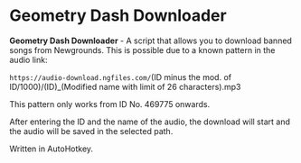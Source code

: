 # Geometry Dash Downloader
**Geometry Dash Downloader** - A script that allows you to download banned songs from Newgrounds. This is possible due to a known pattern in the audio link:

`https://audio-download.ngfiles.com/`(ID minus the mod. of ID/1000)/(ID)_(Modified name with limit of 26 characters).mp3

This pattern only works from ID No. 469775 onwards.

After entering the ID and the name of the audio, the download will start and the audio will be saved in the selected path.

Written in AutoHotkey.
